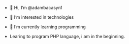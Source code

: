 - 👋 Hi, I’m @adambacasyn1
- 👀 I’m interested in technologies
- 🌱 I’m currently learning programming

- Learing to program PHP language, i am in the beginning.

